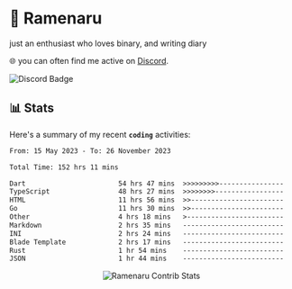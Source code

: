 # 🍜 Ramenaru
just an enthusiast who loves binary, and writing diary

🌐 you can often find me active on [Discord](https://discordapp.com/users/503291004200157185).

![Discord Badge](https://dcbadge.vercel.app/api/shield/503291004200157185)

## 📊 Stats

Here's a summary of my recent **`coding`** activities:

<!--START_SECTION:waka-->

```txt
From: 15 May 2023 - To: 26 November 2023

Total Time: 152 hrs 11 mins

Dart                       54 hrs 47 mins  >>>>>>>>>----------------   36.00 %
TypeScript                 48 hrs 27 mins  >>>>>>>>-----------------   31.85 %
HTML                       11 hrs 56 mins  >>-----------------------   07.85 %
Go                         11 hrs 30 mins  >>-----------------------   07.57 %
Other                      4 hrs 18 mins   >------------------------   02.83 %
Markdown                   2 hrs 35 mins   -------------------------   01.70 %
INI                        2 hrs 24 mins   -------------------------   01.59 %
Blade Template             2 hrs 17 mins   -------------------------   01.51 %
Rust                       1 hr 54 mins    -------------------------   01.26 %
JSON                       1 hr 44 mins    -------------------------   01.14 %
```

<!--END_SECTION:waka-->

<div style="text-align: center;">
   <img align="center" src="https://github-readme-streak-stats.herokuapp.com/?user=Ramenaru&theme=dark&card_width=520" alt="Ramenaru Contrib Stats" />
</div>



